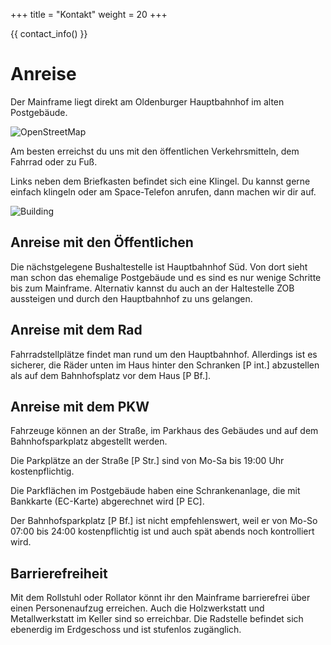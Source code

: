 +++
title = "Kontakt"
weight = 20
+++

{{ contact_info() }}

# Anreise

Der Mainframe liegt direkt am Oldenburger Hauptbahnhof im alten Postgebäude.

![OpenStreetMap](/media/img/openstreetmap.png)
<!-- TODO: openstreetmap karte -->

Am besten erreichst du uns mit den öffentlichen Verkehrsmitteln, dem Fahrrad
oder zu Fuß.

Links neben dem Briefkasten befindet sich eine Klingel. Du kannst gerne einfach
klingeln oder am Space-Telefon anrufen, dann machen wir dir auf.

![Building](/media/img/building.jpg)

## Anreise mit den Öffentlichen

Die nächstgelegene Bushaltestelle ist Hauptbahnhof Süd. Von dort sieht man schon
das ehemalige Postgebäude und es sind es nur wenige Schritte bis zum Mainframe.
Alternativ kannst du auch an der Haltestelle ZOB aussteigen und durch den
Hauptbahnhof zu uns gelangen.

## Anreise mit dem Rad

Fahrradstellplätze findet man rund um den Hauptbahnhof. Allerdings ist es
sicherer, die Räder unten im Haus hinter den Schranken [P int.] abzustellen als
auf dem Bahnhofsplatz vor dem Haus [P Bf.].

## Anreise mit dem PKW

Fahrzeuge können an der Straße, im Parkhaus des Gebäudes und auf dem
Bahnhofsparkplatz abgestellt werden.

Die Parkplätze an der Straße [P Str.] sind von Mo-Sa bis 19:00 Uhr
kostenpflichtig.

Die Parkflächen im Postgebäude haben eine Schrankenanlage, die mit Bankkarte
(EC-Karte) abgerechnet wird [P EC].

Der Bahnhofsparkplatz [P Bf.] ist nicht empfehlenswert, weil er von Mo-So 07:00
bis 24:00 kostenpflichtig ist und auch spät abends noch kontrolliert wird.

## Barrierefreiheit

Mit dem Rollstuhl oder Rollator könnt ihr den Mainframe barrierefrei über einen
Personenaufzug erreichen. Auch die Holzwerkstatt und Metallwerkstatt im Keller
sind so erreichbar. Die Radstelle befindet sich ebenerdig im Erdgeschoss und ist
stufenlos zugänglich.
